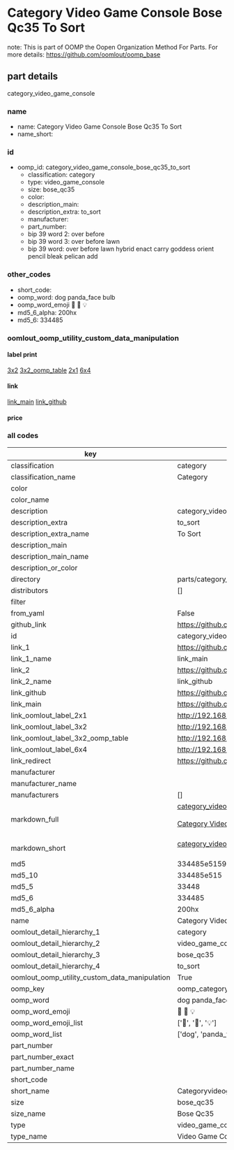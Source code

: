 # Category Video Game Console Bose Qc35 To Sort  

note: This is part of OOMP the Oopen Organization Method For Parts. For more details: https://github.com/oomlout/oomp_base

##  part details
  



category_video_game_console



### name
* name: Category Video Game Console Bose Qc35 To Sort
* name_short: 
### id
* oomp_id: category_video_game_console_bose_qc35_to_sort
  * classification: category
  * type: video_game_console
  * size: bose_qc35
  * color: 
  * description_main: 
  * description_extra: to_sort
  * manufacturer: 
  * part_number: 
  * bip 39 word 2: over before
  * bip 39 word 3: over before lawn
  * bip 39 word: over before lawn hybrid enact carry goddess orient pencil bleak pelican add

### other_codes
* short_code: 
* oomp_word: dog panda_face bulb
* oomp_word_emoji :dog: :panda_face: :bulb:
* md5_6_alpha: 200hx
* md5_6: 334485






### oomlout_oomp_utility_custom_data_manipulation
#### label print
[3x2](http://192.168.1.245:1112/?label=oomp%20200hx)
[3x2_oomp_table](http://192.168.1.108:1112/?label=oomp%20200hx)
[2x1](http://192.168.1.242:1112/?label=oomp%20200hx)
[6x4](http://192.168.1.55:1112/?label=oomp%20200hx)    

#### link

[link_main](https://github.com/oomlout/oomlout_oomp_version_1_messy/tree/main/parts/category_video_game_console_bose_qc35_to_sort) [link_github](https://github.com/oomlout/oomlout_oomp_version_1_messy/tree/main/parts/category_video_game_console_bose_qc35_to_sort)                             

#### price







### all codes 
| key | value |  
| --- | --- |  
| classification | category |  
| classification_name | Category |  
| color |  |  
| color_name |  |  
| description | category_video_game_console |  
| description_extra | to_sort |  
| description_extra_name | To Sort |  
| description_main |  |  
| description_main_name |  |  
| description_or_color |   |  
| directory | parts/category_video_game_console_bose_qc35_to_sort |  
| distributors | [] |  
| filter |  |  
| from_yaml | False |  
| github_link | https://github.com/oomlout/oomlout_oomp_part_src/tree/main/parts/category_video_game_console_bose_qc35_to_sort |  
| id | category_video_game_console_bose_qc35_to_sort |  
| link_1 | https://github.com/oomlout/oomlout_oomp_version_1_messy/tree/main/parts/category_video_game_console_bose_qc35_to_sort |  
| link_1_name | link_main |  
| link_2 | https://github.com/oomlout/oomlout_oomp_version_1_messy/tree/main/parts/category_video_game_console_bose_qc35_to_sort |  
| link_2_name | link_github |  
| link_github | https://github.com/oomlout/oomlout_oomp_version_1_messy/tree/main/parts/category_video_game_console_bose_qc35_to_sort |  
| link_main | https://github.com/oomlout/oomlout_oomp_version_1_messy/tree/main/parts/category_video_game_console_bose_qc35_to_sort |  
| link_oomlout_label_2x1 | http://192.168.1.242:1112/?label=oomp%20200hx |  
| link_oomlout_label_3x2 | http://192.168.1.245:1112/?label=oomp%20200hx |  
| link_oomlout_label_3x2_oomp_table | http://192.168.1.108:1112/?label=oomp%20200hx |  
| link_oomlout_label_6x4 | http://192.168.1.55:1112/?label=oomp%20200hx |  
| link_redirect | https://github.com/oomlout/oomlout_oomp_version_1_messy/tree/main/parts/category_video_game_console_bose_qc35_to_sort |  
| manufacturer |  |  
| manufacturer_name |  |  
| manufacturers | [] |  
| markdown_full | [category_video_game_console_bose_qc35_to_sort](none)<br>[](none)<br>[Category Video Game Console Bose Qc35 To Sort](none)<br><br> |  
| markdown_short | [category_video_game_console_bose_qc35_to_sort](none)<br><br> |  
| md5 | 334485e5159c8c848ba4b700fc050cef |  
| md5_10 | 334485e515 |  
| md5_5 | 33448 |  
| md5_6 | 334485 |  
| md5_6_alpha | 200hx |  
| name | Category Video Game Console Bose Qc35 To Sort |  
| oomlout_detail_hierarchy_1 | category |  
| oomlout_detail_hierarchy_2 | video_game_console |  
| oomlout_detail_hierarchy_3 | bose_qc35 |  
| oomlout_detail_hierarchy_4 | to_sort |  
| oomlout_oomp_utility_custom_data_manipulation | True |  
| oomp_key | oomp_category_video_game_console_bose_qc35_to_sort |  
| oomp_word | dog panda_face bulb |  
| oomp_word_emoji | :dog: :panda_face: :bulb: |  
| oomp_word_emoji_list | [':dog:', ':panda_face:', ':bulb:'] |  
| oomp_word_list | ['dog', 'panda_face', 'bulb'] |  
| part_number |  |  
| part_number_exact |  |  
| part_number_name |  |  
| short_code |  |  
| short_name | Categoryvideogameconsole |  
| size | bose_qc35 |  
| size_name | Bose Qc35 |  
| type | video_game_console |  
| type_name | Video Game Console |  
